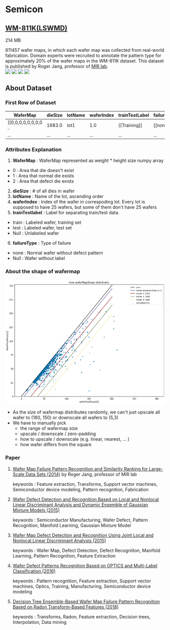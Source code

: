 # Semicon

## [WM-811K(LSWMD)](http://mirlab.org/dataSet/public/)

214 MB

811457 wafer maps, in which each wafer map was collected from real-world fabrication. Domain experts were recruited to annotate the pattern type for approximately 20% of the wafer maps in the WM-811K dataset. This dataset is published by Roger Jang, professor of [MIR lab](http://mirlab.org/dataSet/public/).  
  ![](https://img.shields.io/badge/sector-semicon-blue.svg)
  ![](https://img.shields.io/badge/labeled-yes-blue.svg)
  ![](https://img.shields.io/badge/time--series-no-red.svg)
  ![](<https://img.shields.io/badge/simulation-no-red.svg>) 
  
## About Dataset

### First Row of Dataset        

| WaferMap | dieSize | lotName | waferIndex     | trainTestLabel                           |failureType|
| -------- | ------------------ | ----------------- | -------------- | -------------------------- |----|
| [[0,0,0,0,0,0,0,0 ..   | 1683.0               | lot1             | 1.0 | [[Training]]                 |[[none]]|
| ... | ...| ...| ...| ... | ...|

### Attributes Explanation

1) **WaferMap** : WaferMap represented as weight * height size numpy array
  - 0 : Area that die doesn't exist
  - 1 : Area that normal die exists
  - 2 : Area that defect die exists
2) **dieSize** : # of all dies in wafer
3) **lotName** : Name of the lot, ascending order
4) **waferIndex** : Index of the wafer in correspoding lot. Every lot is supposed to have 25 wafers, but some of them don't have 25 wafers
5) **trainTestlabel** : Label for separating train/test data. 
  - train : Labeled wafer, training set
  - test : Labeled wafer, test set
  - Null : Unlabeled wafer
6) **failureType** : Type of failure
  - none : Normal wafer without defect pattern
  - Null : Wafer without label
  
### About the shape of wafermap
![](img/readme_1.png)

  
- As the size of wafermap distributes randomly, we can't just upscale all wafer to (180, 150) or downscale all wafers to (5,3)
- We have to manually pick 
  - the range of wafermap size
  - upscale / downscale / zero-padding
  - how to upscale / downscale (e.g. linear, nearest, ... )
  - how wafer differs from the square

### Paper
1. [Wafer Map Failure Pattern Recognition and Similarity Ranking for Large-Scale Data Sets (2014)](http://ieeexplore.ieee.org/document/6932449/) by Roger Jang, professor of MIR lab

   keywords : Feature extraction, Transforms, Support vector machines, Semiconductor device modeling, Pattern recognition, Fabrication
   
2. [Wafer Defect Detection and Recognition Based on Local and Nonlocal Linear Discriminant Analysis and Dynamic Ensemble of Gaussian Mixture Models (2015)](http://www.aas.net.cn/EN/abstract/abstract18795.shtml)

   keywords : Semiconductor Manufacturing, Wafer Defect, Pattern Recognition, Manifold Learning, Gaussian Mixture Model
   
3. [Wafer Map Defect Detection and Recognition Using Joint Local and Nonlocal Linear Discriminant Analysis (2015)](https://www.researchgate.net/publication/283636177_Wafer_Map_Defect_Detection_and_Recognition_Using_Joint_Local_and_Nonlocal_Linear_Discriminant_Analysis)

   keywords : Wafer Map, Defect Detection, Defect Recogniiton, Manifold Learning, Pattern Recognition, Feature Extraction
   
4. [Wafer Defect Patterns Recognition Based on OPTICS and Multi-Label Classification (2016)](http://ieeexplore.ieee.org/document/7867343/)

   keywords : Pattern recognition, Feature extraction, Support vector machines, Optics, Training, Manufacturing, Semiconductor device modeling
   
5. [Decision Tree Ensemble-Based Wafer Map Failure Pattern Recognition Based on Radon Transform-Based Features (2018)](https://ieeexplore.ieee.org/document/8293829)

   keywords : Transforms, Radon, Feature extraction, Decision trees, Interpolation, Data mining
   
